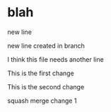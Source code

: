 # blah
 
new line

new line created in branch

I think this file needs another line

This is the first change

This is the second change

squash merge change 1